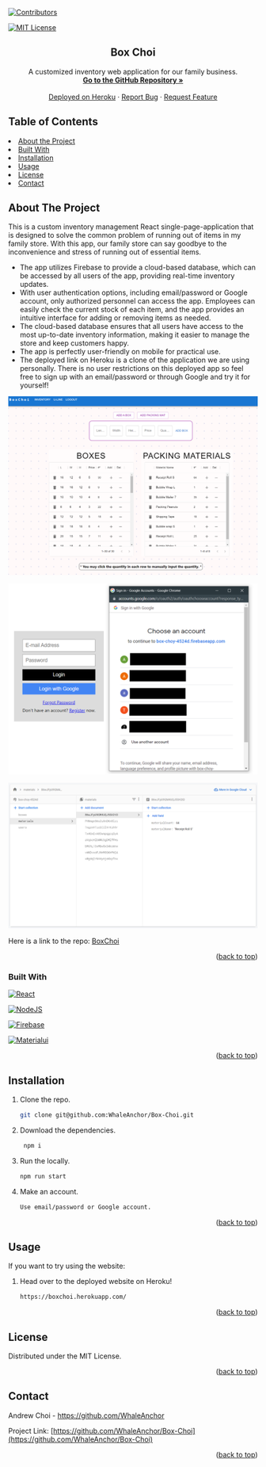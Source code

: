<div id="top"></div>

[![Contributors][contributors-shield]][contributors-url]

[![MIT License][license-shield]][license-url]

<div>
<h2 align="center">Box Choi</h2>
<p align="center">
    A customized inventory web application for our family business.
    <br />
    <a href="https://github.com/WhaleAnchor/Box-Choi"><strong> Go to the GitHub Repository »</strong></a>
    <br />
    <br />
    <a href="https://boxchoi.herokuapp.com/">Deployed on Heroku</a>
    ·
    <a href="https://github.com/WhaleAnchor/Box-Choi/issues">Report Bug</a>
    ·
    <a href="https://github.com/WhaleAnchor/Box-Choi/issues">Request Feature</a>
  </p>
</div>

## Table of Contents

<li><a href="#about-the-project">About the Project</a></li>
<li><a href="#built-with">Built With</a></li>
<li><a href="#installation">Installation</a></li>
<li><a href="#usage">Usage</a></li>
<li><a href="#license">License</a></li>
<li><a href="#contact">Contact</a></li>

## About The Project


This is a custom inventory management React single-page-application that is designed to solve the common problem of running out of items in my family store. With this app, our family store can say goodbye to the inconvenience and stress of running out of essential items. 
* The app utilizes Firebase to provide a cloud-based database, which can be accessed by all users of the app, providing real-time inventory updates.
* With user authentication options, including email/password or Google account, only authorized personnel can access the app. Employees can easily check the current stock of each item, and the app provides an intuitive interface for adding or removing items as needed.
* The cloud-based database ensures that all users have access to the most up-to-date inventory information, making it easier to manage the store and keep customers happy.
* The app is perfectly user-friendly on mobile for practical use.
* The deployed link on Heroku is a clone of the application we are using personally. There is no user restrictions on this deployed app so feel free to sign up with an email/password or through Google and try it for yourself!

![Box-Choi](assets/screenshot1.png "Image of Inventory Page") 

![Box-Choi](assets/screenshot2.png "Image of Login Page") 

![Box-Choi](assets/screenshot4.png "Image of Firebase Database") 

Here is a link to the repo: <a href="https://github.com/WhaleAnchor/Box-Choy">BoxChoi</a>

<p align="right">(<a href="#top">back to top</a>)</p>

### Built With

[![React][react-shield]][react-url]

[![NodeJS][nodejs-shield]][nodejs-url]

[![Firebase][firebase-shield]][firebase-url]

[![Materialui][materialui-shield]][materialui-url]

<p align="right">(<a href="#top">back to top</a>)</p>

## Installation

1. Clone the repo.
    ```sh
    git clone git@github.com:WhaleAnchor/Box-Choi.git
    ```
2. Download the dependencies.
   ```sh
    npm i
   ```
3. Run the locally.
    ```sh
    npm run start
    ```
4. Make an account.
    ```sh
    Use email/password or Google account.
    ```

<p align="right">(<a href="#top">back to top</a>)</p>

## Usage

If you want to try using the website:

1. Head over to the deployed website on Heroku!
   ```sh
   https://boxchoi.herokuapp.com/
   ```

<p align="right">(<a href="#top">back to top</a>)</p>

## License

Distributed under the MIT License.

<p align="right">(<a href="#top">back to top</a>)</p>

## Contact

Andrew Choi - https://github.com/WhaleAnchor

Project Link: [https://github.com/WhaleAnchor/Box-Choi](https://github.com/WhaleAnchor/Box-Choi)

<p align="right">(<a href="#top">back to top</a>)</p>

<!-- Markdown links -->
[contributors-shield]:https://img.shields.io/github/contributors/WhaleAnchor/Tech-Blog.svg?style=for-the-badge
[contributors-url]:https://github.com/WhaleAnchor/Tech-Blog/graphs/contributors

[license-shield]:https://img.shields.io/github/license/othneildrew/Best-README-Template.svg?style=for-the-badge
[license-url]:https://github.com/othneildrew/Best-README-Template/blob/master/LICENSE.txt

[react-shield]:https://img.shields.io/badge/React-20232A?style=for-the-badge&logo=react&logoColor=61DAFB
[react-url]:https://react.dev/reference/react

[nodejs-shield]:https://img.shields.io/badge/Node.js-339933?style=for-the-badge&logo=nodedotjs&logoColor=white
[nodejs-url]: https://nodejs.org/en/

[firebase-shield]:https://img.shields.io/badge/firebase-ffca28?style=for-the-badge&logo=firebase&logoColor=black
[firebase-url]:https://firebase.google.com/docs

[materialui-shield]:https://img.shields.io/badge/Material%20UI-007FFF?style=for-the-badge&logo=mui&logoColor=white
[materialui-url]:https://mui.com/material-ui/getting-started/overview/


